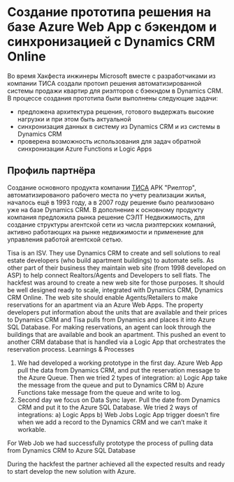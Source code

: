 # Создание прототипа решения на базе Azure Web App с бэкендом и синхронизацией с Dynamics CRM Online
Во время Хакфеста инжинеры Microsoft вместе с разработчиками из компании ТИСА создали протоип решения автоматизированной системы продажи квартир для риэлторов с бэекндом в Dynamics CRM.
В процессе создания прототипа были выполнены следующие задачи:
- предложена архитектура решения, готового выдержать высокие нагрузки и при этом быть актуальной
- синхронизация данных в систему из Dynamics CRM и из системы в Dynamics CRM
- проверена возможность использования для задач обратной синхронизации Azure Functions и Logiс Apps
## Профиль партнёра
Создание основного продукта компании [ТИСА](http://oootisa.ru/) АРК "Риелтор", автоматизированого рабочего места по учету реализации жилья, началось ещё в 1993 году, а в 2007 году решение было реализовано уже на базе Dynamics CRM.
В дополнение к основному продукту компания предложила рынка решение СЭЛТ Недвижимость, для создание структуры агентской сети из числа риэлтерских компаний, активно работающих на рынке недвижимости и применение для управления работой агентской сетью.  





Tisa is an ISV. They use Dynamics CRM to create and sell solutions to real estate developers (who build apartment buildings) to automate sells. As other part of their business they maintain web site (from 1998 developed on ASP) to help connect Realtors/Agents and Developers to sell flats. The hackfest was around to create a new web site for those purposes. It should be well designed ready to scale, integrated with Dynamics CRM, Dynamics CRM Online. 
The web site should enable Agents/Retailers to make reservations for an apartment via an Azure Web Apps. The property developers put information about the units that are available and their prices to Dynamics CRM and Tisa pulls from Dynamics and places it into Azure SQL Database. For making reservations, an agent can look through the buildings that are available and book an apartment.  This pushed an event to another CRM database that is handled via a Logic App that orchestrates the reservation process.
Learnings & Processes 
1.	We had developed a working prototype in the first day. Azure Web App pull the data from Dynamics CRM, and put the reservation message to the Azure Queue. Then we tried 2 types of integration: a) Logic App take the message from the queue and put to Dynamics CRM b) Azure Functions take message from the queue and write to log.
2.	Second day we focus on Data Sync layer. Pull the date from Dynamics CRM and put it to the Azure SQL Database. We tried 2 ways of integrations: a) Logic Apps b) Web Jobs
Logic App trigger doesn’t fire when we add a record to the Dynamics CRM and we can’t make it workable.

For Web Job we had successfully prototype the process of pulling data from Dynamics CRM to Azure SQL Database 

During the hackfest the partner achieved all the expected results and ready to start develop the new solution with Azure. 
